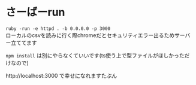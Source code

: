 # さーばーrun
`ruby -run -e httpd . -b 0.0.0.0 -p 3000`  
ローカルのcsvを読みに行く際chromeだとセキュリティエラー出るためサーバー立ててます  

`npm install` は別にやらなくていいです(ts使う上で型ファイルがほしかっただけなので)   
  
http://localhost:3000  で幸せになれますたぶん  
